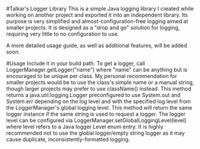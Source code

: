 #Talkar's Logger Library
This is a simple Java logging library I created while working on another project and exported it into an independent library. Its purpose is very simplified and almost-configuration-free logging aimed at smaller projects. It is designed as a "drop and go" solution for logging, requiring very little to no configuration to use.

A more detailed usage guide, as well as additional features, will be added soon.

#Usage
Include it in your build path. To get a logger, call LoggerManager.getLogger("name") where "name" can be anything but is encouraged to be unique per class. My personal recommendation for smaller projects would be to use the class's simple name or a manual string, though larger projects may prefer to use className() instead. This method returns a java.util.logging.Logger preconfigured to use System.out and System.err depending on the log level and with the specified log level from the LoggerManager's global logging level. This method will return the same logger instance if the same string is used to request a logger.
The logger level can be configured via LoggerManager.setGlobalLoggingLevel(level) where level refers to a Java logger Level enum entry.
It is highly recommended not to use the global logger/empty string logger as it may cause duplicate, inconsistently-formatted logging.